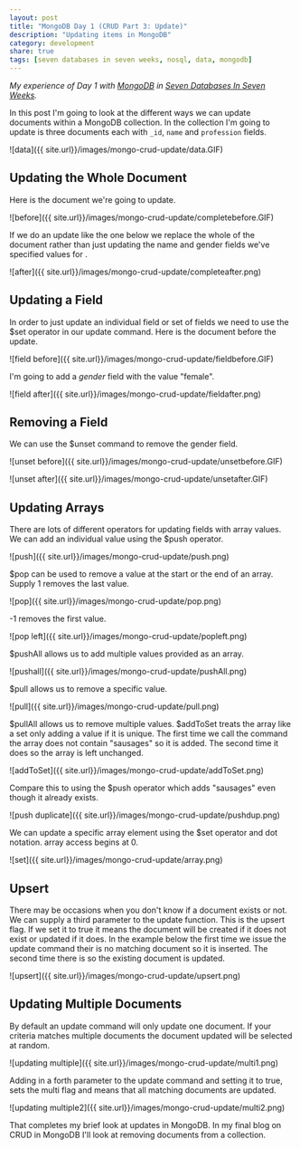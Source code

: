 ```yaml
---
layout: post
title: "MongoDB Day 1 (CRUD Part 3: Update)"
description: "Updating items in MongoDB"
category: development
share: true
tags: [seven databases in seven weeks, nosql, data, mongodb]
---
```


*My experience of Day 1 with [MongoDB](http://www.mongodb.org/) in [Seven Databases In Seven Weeks](http://pragprog.com/book/rwdata/seven-databases-in-seven-weeks).*

In this post I'm going to look at the different ways we can update documents within a MongoDB collection.
In the collection I'm going to update is three documents each with `_id`, `name` and `profession` fields.

![data]({{ site.url}}/images/mongo-crud-update/data.GIF)

## Updating the Whole Document
Here is the document we're going to update. 

![before]({{ site.url}}/images/mongo-crud-update/completebefore.GIF)

If we do an update like the one below we replace the whole of the document rather than just updating the name and gender fields we've specified values for .

![after]({{ site.url}}/images/mongo-crud-update/completeafter.png)

## Updating a Field
In order to just update an individual field or set of fields we need to use the $set operator in our update command.
Here is the document before the update. 

 ![field before]({{ site.url}}/images/mongo-crud-update/fieldbefore.GIF)

I'm going to add a *gender* field with the value "female".

![field after]({{ site.url}}/images/mongo-crud-update/fieldafter.png)

## Removing a Field 
We can use the $unset command to remove the gender field.

![unset before]({{ site.url}}/images/mongo-crud-update/unsetbefore.GIF)

![unset after]({{ site.url}}/images/mongo-crud-update/unsetafter.GIF)

## Updating Arrays
There are lots of different operators for updating fields with array values.
We can add an individual value using the $push operator. 

![push]({{ site.url}}/images/mongo-crud-update/push.png)

$pop can be used to remove a value at the start or the end of an array. Supply 1 removes the last value.

![pop]({{ site.url}}/images/mongo-crud-update/pop.png)

-1 removes the first value.

![pop left]({{ site.url}}/images/mongo-crud-update/popleft.png)

$pushAll allows us to add multiple values provided as an array.

![pushall]({{ site.url}}/images/mongo-crud-update/pushAll.png)

$pull allows us to remove a specific value.

![pull]({{ site.url}}/images/mongo-crud-update/pull.png)

$pullAll allows us to remove multiple values. $addToSet treats the array like a set only adding a value if it is unique. The first time we call the command the array does not contain "sausages" so it is added. The second time it does so the array is left unchanged.

![addToSet]({{ site.url}}/images/mongo-crud-update/addToSet.png)

Compare this to using the $push operator which adds "sausages" even though it already exists.

![push duplicate]({{ site.url}}/images/mongo-crud-update/pushdup.png)

We can update a specific array element using the $set operator and dot notation. array access begins at 0.

![set]({{ site.url}}/images/mongo-crud-update/array.png)

## Upsert
There may be occasions when you don't know if a document exists or not. We can supply a third parameter to the update function. This is the upsert flag. If we set it to true it means the document will be created if it does not exist or updated if it does. In the example below the first time we issue the update command their is no matching document so it is inserted. The second time there is so the existing document is updated.

![upsert]({{ site.url}}/images/mongo-crud-update/upsert.png)

## Updating Multiple Documents
By default an update command will only update one document. If your criteria matches multiple documents the document updated will be selected at random.

![updating multiple]({{ site.url}}/images/mongo-crud-update/multi1.png)

Adding in a forth parameter to the update command and setting it to true, sets the multi flag and means that all matching documents are updated.

![updating multiple2]({{ site.url}}/images/mongo-crud-update/multi2.png)

That completes my brief look at updates in MongoDB. In my final blog on CRUD in MongoDB I'll look at removing documents from a collection.
